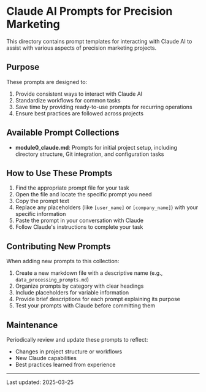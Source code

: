 # Claude AI Prompts for Precision Marketing

This directory contains prompt templates for interacting with Claude AI to assist with various aspects of precision marketing projects.

## Purpose

These prompts are designed to:

1. Provide consistent ways to interact with Claude AI
2. Standardize workflows for common tasks
3. Save time by providing ready-to-use prompts for recurring operations
4. Ensure best practices are followed across projects

## Available Prompt Collections

- **module0_claude.md**: Prompts for initial project setup, including directory structure, Git integration, and configuration tasks

## How to Use These Prompts

1. Find the appropriate prompt file for your task
2. Open the file and locate the specific prompt you need
3. Copy the prompt text
4. Replace any placeholders (like `[user_name]` or `[company_name]`) with your specific information
5. Paste the prompt in your conversation with Claude
6. Follow Claude's instructions to complete your task

## Contributing New Prompts

When adding new prompts to this collection:

1. Create a new markdown file with a descriptive name (e.g., `data_processing_prompts.md`)
2. Organize prompts by category with clear headings
3. Include placeholders for variable information
4. Provide brief descriptions for each prompt explaining its purpose
5. Test your prompts with Claude before committing them

## Maintenance

Periodically review and update these prompts to reflect:
- Changes in project structure or workflows
- New Claude capabilities
- Best practices learned from experience

---

Last updated: 2025-03-25
